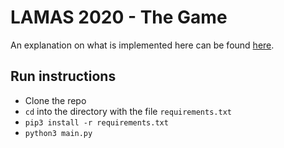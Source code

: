 # LAMAS 2020 - The Game

An explanation on what is implemented here can be found [here](https://lamas-2020.web.app/).

## Run instructions
- Clone the repo
- ```cd``` into the directory with the file ```requirements.txt```
- ```pip3 install -r requirements.txt```
- ```python3 main.py```
